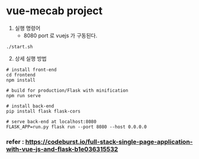 # vue-mecab project 
1. 실행 명령어
    * 8080 port 로 vuejs 가 구동된다.
```
./start.sh 
```
2. 상세 실행 방법 
```
# install front-end
cd frontend
npm install

# build for production/Flask with minification
npm run serve

# install back-end
pip install flask flask-cors

# serve back-end at localhost:8080
FLASK_APP=run.py flask run --port 8080 --host 0.0.0.0
```

### refer : https://codeburst.io/full-stack-single-page-application-with-vue-js-and-flask-b1e036315532
